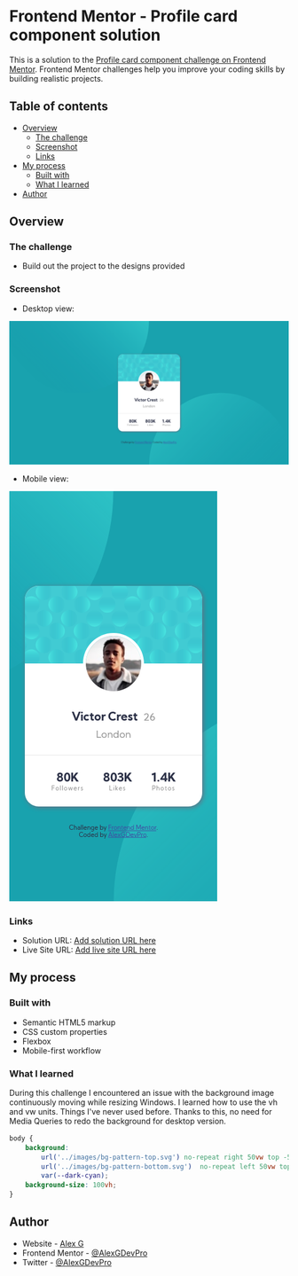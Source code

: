 # Frontend Mentor - Profile card component solution

This is a solution to the [Profile card component challenge on Frontend Mentor](https://www.frontendmentor.io/challenges/profile-card-component-cfArpWshJ). Frontend Mentor challenges help you improve your coding skills by building realistic projects. 

## Table of contents

- [Overview](#overview)
  - [The challenge](#the-challenge)
  - [Screenshot](#screenshot)
  - [Links](#links)
- [My process](#my-process)
  - [Built with](#built-with)
  - [What I learned](#what-i-learned)
- [Author](#author)


## Overview

### The challenge

- Build out the project to the designs provided

### Screenshot
- Desktop view:

![](./screenshots/desktop-view.png)

- Mobile view:

![](./screenshots/mobile-view.png)


### Links

- Solution URL: [Add solution URL here](https://your-solution-url.com)
- Live Site URL: [Add live site URL here](https://your-live-site-url.com)

## My process

### Built with

- Semantic HTML5 markup
- CSS custom properties
- Flexbox
- Mobile-first workflow

### What I learned

During this challenge I encountered an issue with the background image continuously moving while resizing Windows.
I learned how to use the vh and vw units.
Things I've never used before.
Thanks to this, no need for Media Queries to redo the background for desktop version.

```css
body {
    background: 
        url('../images/bg-pattern-top.svg') no-repeat right 50vw top -50vh,
        url('../images/bg-pattern-bottom.svg')  no-repeat left 50vw top 50vh,
        var(--dark-cyan);
    background-size: 100vh;
}
```

## Author

- Website - [Alex G](https://alexgdevpro.github.io/)
- Frontend Mentor - [@AlexGDevPro](https://www.frontendmentor.io/profile/AlexGDevPro)
- Twitter - [@AlexGDevPro](https://twitter.com/AlexGDevPro)

